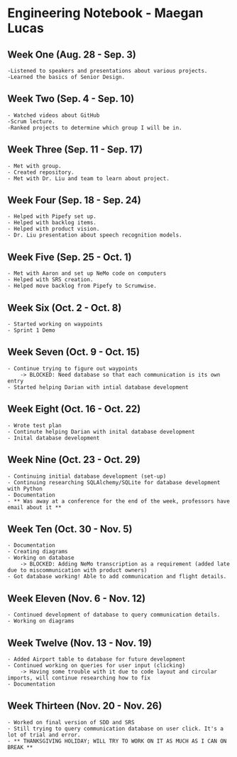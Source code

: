 # Engineering Notebook - Maegan Lucas

## Week One (Aug. 28 - Sep. 3)
    -Listened to speakers and presentations about various projects.
    -Learned the basics of Senior Design.
    
## Week Two (Sep. 4 - Sep. 10)
    - Watched videos about GitHub
    -Scrum lecture. 
    -Ranked projects to determine which group I will be in.
    
## Week Three (Sep. 11 - Sep. 17)
    - Met with group.
    - Created repository.
    - Met with Dr. Liu and team to learn about project.
    
## Week Four (Sep. 18 - Sep. 24)
    - Helped with Pipefy set up.
    - Helped with backlog items.
    - Helped with product vision.
    - Dr. Liu presentation about speech recognition models.
    
## Week Five (Sep. 25 - Oct. 1)
    - Met with Aaron and set up NeMo code on computers
    - Helped with SRS creation.
    - Helped move backlog from Pipefy to Scrumwise.
    
## Week Six (Oct. 2 - Oct. 8)
    - Started working on waypoints
    - Sprint 1 Demo
    
## Week Seven (Oct. 9 - Oct. 15)
    - Continue trying to figure out waypoints
        -> BLOCKED: Need database so that each communication is its own entry
    - Started helping Darian with intial database development

## Week Eight (Oct. 16 - Oct. 22) 
    - Wrote test plan
    - Continute helping Darian with inital database development
    - Inital database development
    
## Week Nine (Oct. 23 - Oct. 29)
    - Continuing initial database development (set-up)
    - Continuing researching SQLAlchemy/SQLite for database development with Python
    - Documentation
    - ** Was away at a conference for the end of the week, professors have email about it **
    
## Week Ten (Oct. 30 - Nov. 5)
    - Documentation
    - Creating diagrams 
    - Working on database
        -> BLOCKED: Adding NeMo transcription as a requirement (added late due to miscommunication with product owners)
    - Got database working! Able to add communication and flight details.
    
## Week Eleven (Nov. 6 - Nov. 12)
    - Continued development of database to query communication details.
    - Working on diagrams
    
## Week Twelve (Nov. 13 - Nov. 19)
    - Added Airport table to database for future development
    - Continued working on queries for user input (clicking)
        -> Having some trouble with it due to code layout and circular imports, will continue researching how to fix
    - Documentation
    
## Week Thirteen (Nov. 20 - Nov. 26)
    - Worked on final version of SDD and SRS
    - Still trying to query communication database on user click. It's a lot of trial and error.
    - ** THANKSGIVING HOLIDAY; WILL TRY TO WORK ON IT AS MUCH AS I CAN ON BREAK **
    
